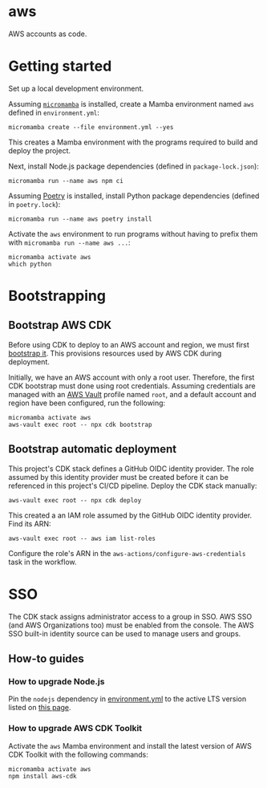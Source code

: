 # aws

AWS accounts as code.


# Getting started

Set up a local development environment.

Assuming [`micromamba`](https://mamba.readthedocs.io/en/latest/installation.html#micromamba) is installed, create a Mamba environment named `aws` defined in `environment.yml`:

    micromamba create --file environment.yml --yes

This creates a Mamba environment with the programs required to build and deploy the project.

Next, install Node.js package dependencies (defined in `package-lock.json`):

    micromamba run --name aws npm ci

Assuming [Poetry](https://python-poetry.org/docs/master/#installing-with-the-official-installer) is installed, install Python package dependencies (defined in `poetry.lock`):

    micromamba run --name aws poetry install

Activate the `aws` environment to run programs without having to prefix them with `micromamba run --name aws ...`:

    micromamba activate aws
    which python


# Bootstrapping

## Bootstrap AWS CDK

Before using CDK to deploy to an AWS account and region, we must first [bootstrap it](https://docs.aws.amazon.com/cdk/v2/guide/bootstrapping.html). This provisions resources used by AWS CDK during deployment.

Initially, we have an AWS account with only a root user. Therefore, the first CDK bootstrap must done using root credentials. Assuming credentials are managed with an [AWS Vault](https://github.com/99designs/aws-vault) profile named `root`, and a default account and region have been configured, run the following:

    micromamba activate aws
    aws-vault exec root -- npx cdk bootstrap


## Bootstrap automatic deployment

This project's CDK stack defines a GitHub OIDC identity provider. The role assumed by this identity provider must be created before it can be referenced in this project's CI/CD pipeline. Deploy the CDK stack manually:

    aws-vault exec root -- npx cdk deploy

This created a an IAM role assumed by the GitHub OIDC identity provider. Find its ARN:

    aws-vault exec root -- aws iam list-roles

Configure the role's ARN in the `aws-actions/configure-aws-credentials` task in the workflow.


# SSO

The CDK stack assigns administrator access to a group in SSO. AWS SSO (and AWS Organizations too) must be enabled from the console. The AWS SSO built-in identity source can be used to manage users and groups.

## How-to guides

### How to upgrade Node.js

Pin the `nodejs` dependency in [environment.yml](environment.yml) to the active LTS version listed on [this page](https://nodejs.org/en/about/previous-releases).


### How to upgrade AWS CDK Toolkit

Activate the `aws` Mamba environment and install the latest version of AWS CDK Toolkit with the following commands:

```bash
micromamba activate aws
npm install aws-cdk
```
